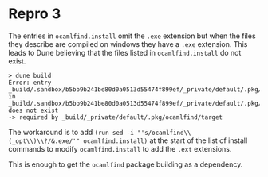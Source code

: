# Repro 3

The entries in `ocamlfind.install` omit the `.exe` extension but when the files
they describe are compiled on windows they have a `.exe` extension. This leads
to Dune believing that the files listed in `ocamlfind.install` do not exist.

```
> dune build
Error: entry
_build/.sandbox/b5bb9b241be80d0a0513d55474f899ef/_private/default/.pkg/ocamlfind/source/src/findlib/ocamlfind
in
_build/.sandbox/b5bb9b241be80d0a0513d55474f899ef/_private/default/.pkg/ocamlfind/source/ocamlfind.install
does not exist
-> required by _build/_private/default/.pkg/ocamlfind/target
```

The workaround is to add `(run sed -i "'s/ocamlfind\\(_opt\\)\\?/&.exe/'" ocamlfind.install)`
at the start of the list of install commands to modify `ocamlfind.install` to
add the `.ext` extensions.

This is enough to get the `ocamlfind` package building as a dependency.
